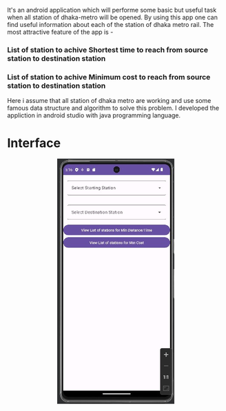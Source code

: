 It's an android application which will performe some basic but useful task when all station of dhaka-metro will be opened.
By using this app one can find useful information about each of the station of dhaka metro rail. The most attractive feature
of the app is - 

### List of station to achive Shortest time to reach from source station to destination station
### List of station to achive Minimum cost to reach from source station to destination station

Here i assume that all station of dhaka metro are working and use some famous data structure and algorithm to solve this 
problem. I developed the appliction in android studio with java programming language.

# Interface
<p align = 'center'>
<img src = "https://github.com/Sakil-JU-CSE-28/DummyDhakaMetro/blob/master/app/src/main/res/drawable/firstpage.jpg" title = "First Page">
</p>
